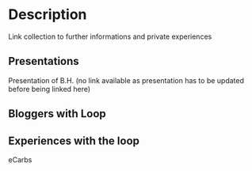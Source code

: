 # Description
Link collection to further informations and private experiences

## Presentations
Presentation of B.H. (no link available as presentation has to be updated before being linked here)

## Bloggers with Loop

## Experiences with the loop
eCarbs
